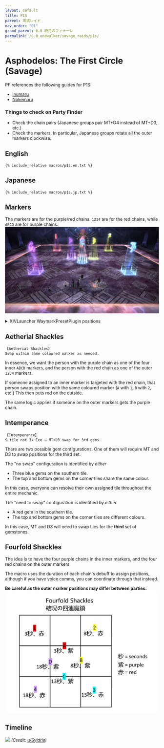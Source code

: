 ```yaml
---
layout: default
title: P1S
parent: 零式レイド
nav_order: "01"
grand_parent: 6.0 暁月のフィナーレ
permalink: /6.0_endwalker/savage_raids/p1s/
---
```


# Asphodelos: The First Circle (Savage)

PF references the following guides for P1S:

- [Inumaru](https://youtu.be/Hb7zp2AUACA)
- [Nukemaru](https://youtu.be/6Q2IMu5cINQ)

### Things to check on Party Finder

- Check the chain pairs (Japanese groups pair MT+D4 instead of MT+D3, etc.)
- Check the markers. In particular, Japanese groups rotate all the outer markers clockwise.

## English

```
{% include_relative macros/p1s.en.txt %}
```

## Japanese

```
{% include_relative macros/p1s.jp.txt %}
```

## Markers

The markers are for the purple/red chains. `1234` are for the red chains, while `ABCD` are for purple chains.
![](images/markers.jpg)
<details markdown=block>
<summary>XIVLauncher WaymarkPresetPlugin positions</summary>

```json
{
  "Name":"P1S (EN)",
  "MapID":809,
  "A":{"X":100.0,"Y":0.0,"Z":96.7,"ID":0,"Active":true},
  "B":{"X":103.3,"Y":0.0,"Z":100.0,"ID":1,"Active":true},
  "C":{"X":100.0,"Y":0.0,"Z":103.3,"ID":2,"Active":true},
  "D":{"X":96.7,"Y":0.0,"Z":100.0,"ID":3,"Active":true},
  "One":{"X":90.0,"Y":0.0,"Z":90.0,"ID":4,"Active":true},
  "Two":{"X":110.0,"Y":0.0,"Z":90.0,"ID":5,"Active":true},
  "Three":{"X":110.0,"Y":0.0,"Z":110.0,"ID":6,"Active":true},
  "Four":{"X":90.0,"Y":0.0,"Z":110.0,"ID":7,"Active":true}
}
```

```json
{
  "Name":"P1S (JP)",
  "MapID":809,
  "A":{"X":100.0,"Y":0.0,"Z":96.7,"ID":0,"Active":true},
  "B":{"X":103.3,"Y":0.0,"Z":100.0,"ID":1,"Active":true},
  "C":{"X":100.0,"Y":0.0,"Z":103.3,"ID":2,"Active":true},
  "D":{"X":96.7,"Y":0.0,"Z":100.0,"ID":3,"Active":true},
  "One":{"X":110.0,"Y":0.0,"Z":90.0,"ID":4,"Active":true},
  "Two":{"X":110.0,"Y":0.0,"Z":110.0,"ID":5,"Active":true},
  "Three":{"X":90.0,"Y":0.0,"Z":110.0,"ID":6,"Active":true},
  "Four":{"X":90.0,"Y":0.0,"Z":90.0,"ID":7,"Active":true}
}
```

</details>

## Aetherial Shackles

```
【Aetherial Shackles】
Swap within same coloured marker as needed.
```

In essence, we want the person with the purple chain as one of the four inner `ABCD` markers, and the person with the red chain as one of the outer `1234` markers.

If someone assigned to an inner marker is targeted with the red chain, that person swaps position with the same coloured marker (`A` with `1`, `B` with `2`, etc.) This then puts red on the outside.

The same logic applies if someone on the outer markers gets the purple chain.

## Intemperance

```
【Intemperance】
S tile not 3x Ice → MT+D3 swap for 3rd gems.
```

There are two possible gem configurations. One of them will require MT and D3 to swap positions for the third set.

The "no swap" configuration is identified by *either*

- Three blue gems on the southern tile.
- The top and bottom gems on the corner tiles share the same colour.

In this case, everyone can resolve their own assigned tile throughout the entire mechanic.

The "need to swap" configuration is identified by *either*

- A red gem in the southern tile.
- The top and bottom gems on the corner tiles are different colours.

In this case, MT and D3 will need to swap tiles for the **third** set of gemstones. 

## Fourfold Shackles

The idea is to have the four purple chains in the inner markers, and the four red chains on the outer markers.

The macro uses the duration of each chain's debuff to assign positions, although if you have voice comms, you can coordinate through that instead.

**Be careful as the outer marker positions may differ between parties.**
![](images/fourfold_shackles.jpg)

## Timeline

![](https://preview.redd.it/f2989qjawmb81.png?width=3200&format=png&auto=webp&s=6eb36b34199be0a4c2280b2d9a5fd19044291955)
*(Credit: [u/Syldris](https://www.reddit.com/r/ffxiv/comments/s35m0i/p1s_rotation_and_timeline/))*